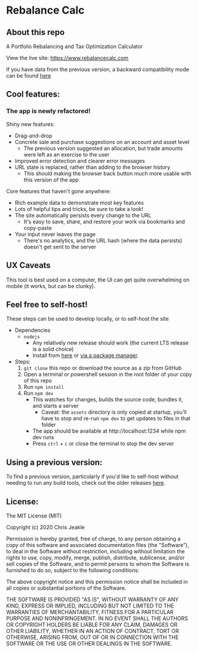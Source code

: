 # Rebalance Calc

## About this repo
A Portfolio Rebalancing and Tax Optimization Calculator

View the live site: https://www.rebalancecalc.com

If you have data from the previous version, a backward compatibility mode can be found [here](http://www.rebalancecalc.com/backwardCompat/v1/)

## Cool features:

### The app is newly refactored!

Shiny new features:
* Drag-and-drop
* Concrete sale and purchase suggestions on an account and asset level
    * The previous version suggested an allocation, but trade amounts were left as an exercise to the user
* Improved error detection and clearer error messages
* URL state is replaced, rather than adding to the browser history
    * This should making the browser back button much more usable with this version of the app

Core features that haven't gone anywhere:
* Rich example data to demonstrate most key features
* Lots of helpful tips and tricks, be sure to take a look!
* The site automatically persists every change to the URL
    * It's easy to save, share, and restore your work via bookmarks and copy-paste
* Your input never leaves the page
    * There's no analytics, and the URL hash (where the data persists) doesn't get sent to the server

## UX Caveats
This tool is best used on a computer, the UI can get quite overwhelming on mobile (it works, but can be clunky).

## Feel free to self-host!
These steps can be used to develop locally, or to self-host the site

* Dependencies
    * `nodejs`
        * Any relatively new release should work (the current LTS release is a solid choice)
        * Install from [here](https://nodejs.org/en/download/) or [via a package manager](https://nodejs.org/en/download/package-manager/).
* Steps:
    1. `git clone` this repo or download the source as a zip from GitHub
    1. Open a terminal or powershell session in the root folder of your copy of this repo
    1. Run `npm install`
    1. Run `npm dev`
        * This watches for changes, builds the source code, bundles it, and starts a server
            * Caveat: the `assets` directory is only copied at startup, you'll have to stop and re-run `npm dev` to get updates to files in that folder
        * The app should be available at http://localhost:1234 while npm dev runs
        * Press `ctrl` + `c` or close the terminal to stop the dev server

## Using a previous version:
To find a previous version, particularly if you'd like to self-host without needing to run any build tools, check out the older releases [here](https://github.com/cjjeakle/rebalance-calc/releases/).

## License:
The MIT License (MIT)

Copyright (c) 2020 Chris Jeakle

Permission is hereby granted, free of charge, to any person obtaining a copy
of this software and associated documentation files (the "Software"), to deal
in the Software without restriction, including without limitation the rights
to use, copy, modify, merge, publish, distribute, sublicense, and/or sell
copies of the Software, and to permit persons to whom the Software is
furnished to do so, subject to the following conditions:

The above copyright notice and this permission notice shall be included in all
copies or substantial portions of the Software.

THE SOFTWARE IS PROVIDED "AS IS", WITHOUT WARRANTY OF ANY KIND, EXPRESS OR
IMPLIED, INCLUDING BUT NOT LIMITED TO THE WARRANTIES OF MERCHANTABILITY,
FITNESS FOR A PARTICULAR PURPOSE AND NONINFRINGEMENT. IN NO EVENT SHALL THE
AUTHORS OR COPYRIGHT HOLDERS BE LIABLE FOR ANY CLAIM, DAMAGES OR OTHER
LIABILITY, WHETHER IN AN ACTION OF CONTRACT, TORT OR OTHERWISE, ARISING FROM,
OUT OF OR IN CONNECTION WITH THE SOFTWARE OR THE USE OR OTHER DEALINGS IN THE
SOFTWARE.
